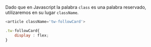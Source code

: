 Dado que en Javascript la palabra `class` es una palabra reservado, utilizaremos en su lugar `className`.

```js
<article className='tw-followCard'>

.tw-followCard{
	display : flex;
}
```